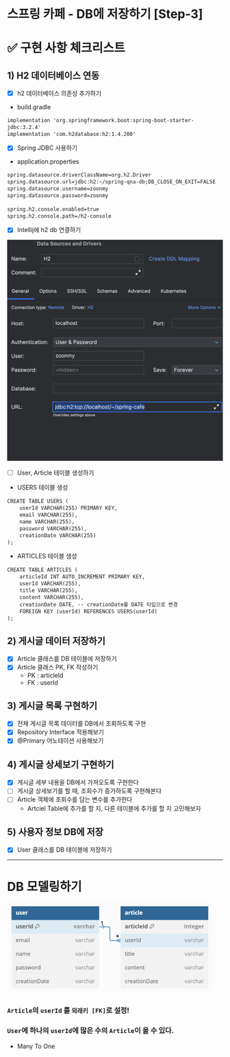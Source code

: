 스프링 카페 - DB에 저장하기 [Step-3]
===

# ✅ 구현 사항 체크리스트

## 1) H2 데이터베이스 연동

- [x] h2 데이터베이스 의존성 추가하기
- build.gradle
```
implementation 'org.springframework.boot:spring-boot-starter-jdbc:3.2.4'
implementation 'com.h2database:h2:1.4.200'
```
- [x] Spring JDBC 사용하기
- application.properties
```
spring.datasource.driverClassName=org.h2.Driver
spring.datasource.url=jdbc:h2:~/spring-qna-db;DB_CLOSE_ON_EXIT=FALSE
spring.datasource.username=zoonmy
spring.datasource.password=zoonmy

spring.h2.console.enabled=true
spring.h2.console.path=/h2-console
```
- [x] Intellij에 h2 db 연결하기

![img.png](img/img_4.png)
- [ ] User, Article 테이블 생성하기
- USERS 테이블 생성
```
CREATE TABLE USERS (
    userId VARCHAR(255) PRIMARY KEY,
    email VARCHAR(255),
    name VARCHAR(255),
    password VARCHAR(255),
    creationDate VARCHAR(255)
);
```
- ARTICLES 테이블 생성
```
CREATE TABLE ARTICLES (
    articleId INT AUTO_INCREMENT PRIMARY KEY,
    userId VARCHAR(255),
    title VARCHAR(255),
    content VARCHAR(255),
    creationDate DATE, -- creationDate를 DATE 타입으로 변경
    FOREIGN KEY (userId) REFERENCES USERS(userId)
);
```


## 2) 게시글 데이터 저장하기
- [x] Article 클래스를 DB 테이블에 저장하기
- [x] Article 클래스 PK, FK 작성하기
  - PK : articleId
  - FK : userId

## 3) 게시글 목록 구현하기
- [x] 전체 게시글 목록 데이터를 DB에서 조회하도록 구현
- [x] Repository Interface 적용해보기
- [x] @Primary 어노테이션 사용해보기

## 4) 게시글 상세보기 구현하기
- [x] 게시글 세부 내용을 DB에서 가져오도록 구현한다
- [ ] 게시글 상세보기를 할 때, 조회수가 증가하도록 구현해본다
- [ ] Article 객체에 조회수를 담는 변수를 추가한다
  - Artciel Table에 추가를 할 지, 다른 테이블에 추가를 할 지 고민해보자

## 5) 사용자 정보 DB에 저장
- [x] User 클래스를 DB 테이블에 저장하기

---

# DB 모델링하기
![img_1.png](img/img_3.png)

### ```Article```의 ```userId``` 를 ```외래키 [FK]```로 설정!
### ```User```에 하나의 ```userId```에 많은 수의 ```Article```이 올 수 있다.
- Many To One


